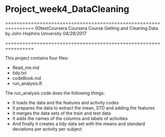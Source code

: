 # Project_week4_DataCleaning 

================================================================
00testCoursera
Coursera Course Getting and Cleaning Data by John Hophins University
04/28/2017

================================================================

This project contains four files:
- Read_me.md
- tidy.txt
- codeBook.md
- run_analysis.R

The run_analysis code does the following things:
- It loads the data and the features and activity codes
- It prepares the data to extract the mean, STD and adding the features
- It merges the data sets of the train and test data
- It adds the names of the columns and labels of activities
- And finally it creates a tidy data set with the means and standard deviations per activity per subject
